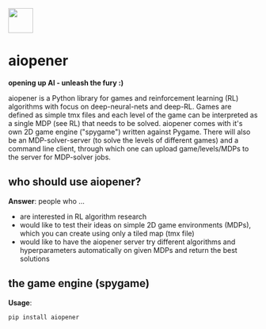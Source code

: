 <img src="https://github.com/sven1977/aiopener/blob/master/logo.png" width="50">

# aiopener
<b>opening up AI - unleash the fury :)</b>

aiopener is a Python library for games and reinforcement learning (RL) algorithms with focus on deep-neural-nets and deep-RL.
Games are defined as simple tmx files and each level of the game can be interpreted as a single MDP (see RL) that needs to be solved. aiopener comes with it's own 2D game engine ("spygame") written against Pygame.
There will also be an MDP-solver-server (to solve the levels of different games) and a command line client, through which one can upload game/levels/MDPs to the server for MDP-solver jobs.

## who should use aiopener?
<b>Answer</b>: people who ...
- are interested in RL algorithm research
- would like to test their ideas on simple 2D game environments (MDPs), which you can create using only a tiled map (tmx file)
- would like to have the aiopener server try different algorithms and hyperparameters automatically on given MDPs and return the best solutions

## the game engine (spygame)
<b>Usage</b>:

```
pip install aiopener
```
